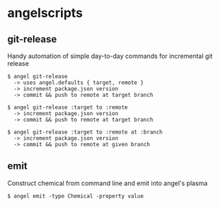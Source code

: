# angelscripts

## git-release
Handy automation of simple day-to-day commands for incremental git release

    $ angel git-release
      -> uses angel.defaults { target, remote }
      -> increment package.json version
      -> commit && push to remote at target branch

    $ angel git-release :target to :remote
      -> increment package.json version
      -> commit && push to remote at target branch

    $ angel git-release :target to :remote at :branch
      -> increment package.json version
      -> commit && push to remote at given branch

## emit
Construct chemical from command line and emit into angel's plasma

    $ angel emit -type Chemical -property value